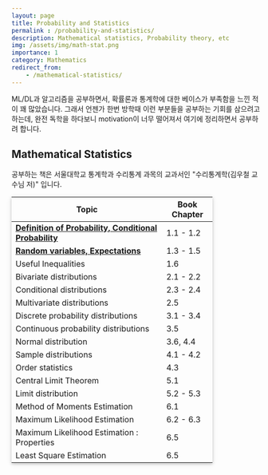 ```yaml
---
layout: page
title: Probability and Statistics
permalink : /probability-and-statistics/
description: Mathematical statistics, Probability theory, etc
img: /assets/img/math-stat.png
importance: 1
category: Mathematics
redirect_from:
    - /mathematical-statistics/
---
```


ML/DL과 알고리즘을 공부하면서, 확률론과 통계학에 대한 베이스가 부족함을 느낀 적이 꽤 많았습니다. 그래서 언젠가 한번 방학때 이런 부분들을 공부하는 기회를 삼으려고 하는데, 완전 독학을 하다보니 motivation이 너무 떨어져서 여기에 정리하면서 공부하려 합니다.

## Mathematical Statistics

공부하는 책은 서울대학교 통계학과 수리통계 과목의 교과서인 "수리통계학(김우철 교수님 저)" 입니다. 

<style>
table th:first-of-type {
    width: 75%;
}
table th:nth-of-type(2) {
    width: 25%;
}
table {
    width:80%;
	box-shadow: 0 2px 5px 0 rgba(0, 0, 0, 0.16), 0 2px 10px 0 rgba(0, 0, 0, 0.12);
}
</style>


| **Topic**                                                                                      | **Book Chapter** |
| ---------------------------------------------------------------------------------------------- | ---------------- |
| **[Definition of Probability, Conditional Probability](/mathematical-statistics/01-probability/)** | 1.1 - 1.2        |
| **[Random variables, Expectations](/mathematical-statistics/02-random-variables/)**                | 1.3 - 1.5        |
| Useful Inequalities                                                                            | 1.6              |
| Bivariate distributions                                                                        | 2.1 - 2.2        |
| Conditional distributions                                                                      | 2.3 - 2.4        |
| Multivariate distributions                                                                     | 2.5              |
| Discrete probability distributions                                                             | 3.1 - 3.4        |
| Continuous probability distributions                                                           | 3.5              |
| Normal distribution                                                                            | 3.6, 4.4         |
| Sample distributions                                                                           | 4.1 - 4.2        |
| Order statistics                                                                               | 4.3              |
| Central Limit Theorem                                                                          | 5.1              |
| Limit distribution                                                                             | 5.2 - 5.3        |
| Method of Moments Estimation                                                                   | 6.1              |
| Maximum Likelihood Estimation                                                                  | 6.2 - 6.3        |
| Maximum Likelihood Estimation : Properties                                                     | 6.5              |
| Least Square Estimation                                                                        | 6.5              |